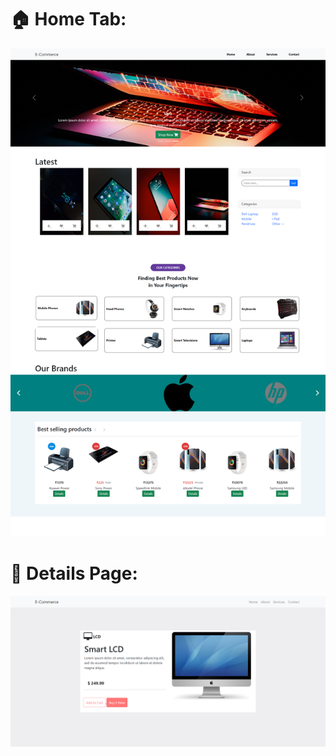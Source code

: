 #  🏠 Home Tab:

<img src="https://github.com/uttamaPrh/Ecommerce-Dummy/blob/main/home.png" alt="Alt text" title="Optional title">

#  🔎 Details Page:

<img src="https://github.com/uttamaPrh/Ecommerce-Dummy/blob/main/Details.png" alt="Alt text" title="Optional title">
